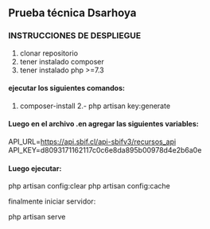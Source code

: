 ## Prueba técnica Dsarhoya

### INSTRUCCIONES DE DESPLIEGUE

1. clonar repositorio
2. tener instalado composer
3. tener instalado php >=7.3

#### ejecutar los siguientes comandos:

1.  composer-install
2.- php artisan key:generate

#### Luego en el archivo .en agregar las siguientes variables:
API_URL=https://api.sbif.cl/api-sbifv3/recursos_api
API_KEY=d8093171162117c0c6e8da895b00978d4e2b6a0e

#### Luego ejecutar:

php artisan config:clear
php artisan config:cache

finalmente iniciar servidor:

php artisan serve

